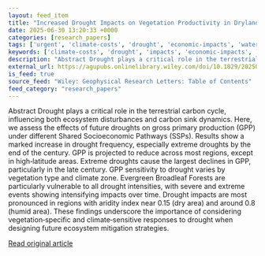 ```yaml
---
layout: feed_item
title: "Increased Drought Impacts on Vegetation Productivity in Drylands Under Climate Change"
date: 2025-06-30 13:20:33 +0000
categories: [research_papers]
tags: ['urgent', 'climate-costs', 'drought', 'economic-impacts', 'water-crisis']
keywords: ['climate-costs', 'drought', 'impacts', 'economic-impacts', 'urgent', 'increased', 'water-crisis']
description: "Abstract Drought plays a critical role in the terrestrial carbon cycle, influencing both ecosystem disturbances and carbon sink dynamics"
external_url: https://agupubs.onlinelibrary.wiley.com/doi/10.1029/2025GL115616?af=R
is_feed: true
source_feed: "Wiley: Geophysical Research Letters: Table of Contents"
feed_category: "research_papers"
---
```


Abstract Drought plays a critical role in the terrestrial carbon cycle, influencing both ecosystem disturbances and carbon sink dynamics. Here, we assess the effects of future droughts on gross primary production (GPP) under different Shared Socioeconomic Pathways (SSPs). Results show a marked increase in drought frequency, especially extreme droughts by the end of the century. GPP is projected to reduce across most regions, except in high‐latitude areas. Extreme droughts cause the largest declines in GPP, particularly in the late century. GPP sensitivity to drought varies by vegetation type and climate zone. Evergreen Broadleaf Forests are particularly vulnerable to all drought intensities, with severe and extreme events showing intensifying impacts over time. Drought impacts are most pronounced in regions with aridity index near 0.15 (dry area) and around 0.8 (humid area). These findings underscore the importance of considering vegetation‐specific and climate‐sensitive responses to drought when designing future ecosystem mitigation strategies.

[Read original article](https://agupubs.onlinelibrary.wiley.com/doi/10.1029/2025GL115616?af=R)
